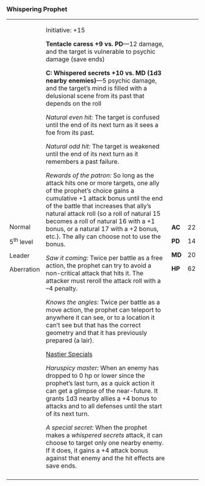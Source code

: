 ### Whispering Prophet

<table>
<colgroup>
<col style="width: 16%" />
<col style="width: 72%" />
<col style="width: 5%" />
<col style="width: 5%" />
</colgroup>
<tbody>
<tr class="odd">
<td><p>Normal</p>
<p>5<sup>th</sup> level</p>
<p>Leader</p>
<p>Aberration</p></td>
<td><p>Initiative: +15</p>
<p><strong>Tentacle caress +9 vs. PD</strong>—12 damage, and the target
is vulnerable to psychic damage (save ends)</p>
<p><strong>C: Whispered secrets +10 vs. MD (1d3 nearby
enemies)</strong>—5 psychic damage, and the target’s mind is filled with
a delusional scene from its past that depends on the roll</p>
<p><em>Natural even hit:</em> The target is confused until the end of
its next turn as it sees a foe from its past.</p>
<p><em>Natural odd hit:</em> The target is weakened until the end of its
next turn as it remembers a past failure.</p>
<p><em>Rewards of the patron:</em> So long as the attack hits one or
more targets, one ally of the prophet’s choice gains a cumulative +1
attack bonus until the end of the battle that increases that ally’s
natural attack roll (so a roll of natural 15 becomes a roll of natural
16 with a +1 bonus, or a natural 17 with a +2 bonus, etc.). The ally can
choose not to use the bonus.</p>
<p><em>Saw it coming:</em> Twice per battle as a free action, the
prophet can try to avoid a non-critical attack that hits it. The
attacker must reroll the attack roll with a –4 penalty.</p>
<p><em>Knows the angles:</em> Twice per battle as a move action, the
prophet can teleport to anywhere it can see, or to a location it can’t
see but that has the correct geometry and that it has previously
prepared (a lair).</p>
<p><u>Nastier Specials</u></p>
<p><em>Haruspicy master:</em> When an enemy has dropped to 0 hp or lower
since the prophet’s last turn, as a quick action it can get a glimpse of
the near-future. It grants 1d3 nearby allies a +4 bonus to attacks and
to all defenses until the start of its next turn.</p>
<p><em>A special secret:</em> When the prophet makes a <em>whispered
secrets</em> attack, it can choose to target only one nearby enemy. If
it does, it gains a +4 attack bonus against that enemy and the hit
effects are save ends.</p></td>
<td><p><strong>AC</strong></p>
<p><strong>PD</strong></p>
<p><strong>MD</strong></p>
<p><strong>HP</strong></p></td>
<td><p>22</p>
<p>14</p>
<p>20</p>
<p>62</p></td>
</tr>
<tr class="even">
<td></td>
<td></td>
<td></td>
<td></td>
</tr>
</tbody>
</table>